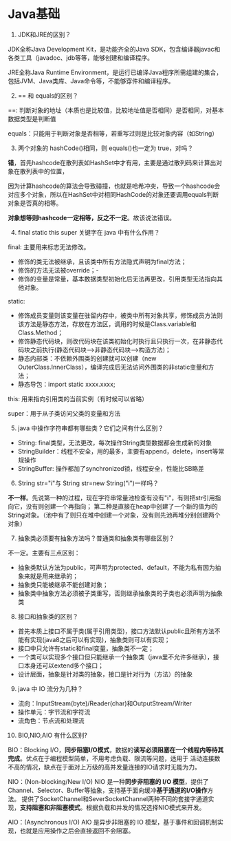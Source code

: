 # Java基础

1. JDK和JRE的区别？

JDK全称Java Development Kit，是功能齐全的Java SDK，包含编译器javac和各类工具（javadoc、jdb等等，能够创建和编译程序。

JRE全称Java Runtime Environment，是运行已编译Java程序所需组建的集合，包括JVM、Java类库、Java命令等，不能够穿件和编译程序。

2. == 和 equals的区别？

==: 判断对象的地址（本质也是比较值，比较地址值是否相同）是否相同，对基本数据类型是判断值

equals：只能用于判断对象是否相等，若重写过则是比较对象内容（如String）

3. 两个对象的 hashCode()相同，则 equals()也一定为 true，对吗？

**错**，首先hashcode在散列表如HashSet中才有用，主要是通过散列码来计算出对象在散列表中的位置，

因为计算hashcode的算法会导致碰撞，也就是哈希冲突，导致一个hashcode会对应多个对象，所以在HashSet中对相同HashCode的对象还要调用equals判断对象是否真的相等。

**对象想等则hashcode一定相等，反之不一定**。故该说法错误。

4. final static this super 关键字在 java 中有什么作用？

final: 主要用来标志无法修改。

- 修饰的类无法被继承，且该类中所有方法隐式声明为final方法；
- 修饰的方法无法被override；-
- 修饰的变量是常量，基本数据类型初始化后无法再更改，引用类型无法指向其他对象。

static: 

- 修饰成员变量则该变量在驻留内存中，被类中所有对象共享，修饰成员方法则该方法是静态方法，存放在方法区，调用的时候是Class.variable和Class.Method；
- 修饰静态代码块，则改代码块在该类初始化时执行且只执行一次，在非静态代码块之前执行(静态代码块—>非静态代码块—>构造方法)；
- 静态内部类：不依赖外围类的创建就可以创建（new OuterClass.InnerClass），编译完成后无法访问外围类的非static变量和方法；
- 静态导包：import static xxxx.xxxx;

this: 用来指向引用类的当前实例（有时候可以省略）

super：用于从子类访问父类的变量和方法

5. java 中操作字符串都有哪些类？它们之间有什么区别？

- String: final类型，无法更改，每次操作String类型数据都会生成新的对象
- StringBuilder：线程不安全，用的最多，主要有append，delete，insert等常规操作
- StringBuffer: 操作都加了synchronized锁，线程安全，性能比SB略差

6. String str="i"与 String str=new String("i")一样吗？

**不一样**。先说第一种的过程，现在字符串常量池检查有没有"i"，有则把str引用指向它，没有则创建一个再指向；
第二种是直接在heap中创建了一个新的值为i的String对象。（池中有了则只在堆中创建一个对象，没有则先池再堆分别创建两个对象）

7. 抽象类必须要有抽象方法吗？普通类和抽象类有哪些区别？

不一定。主要有三点区别：

- 抽象类默认方法为public，可声明为protected、default，不能为私有因为抽象来就是用来继承的；
- 抽象类只能被继承不能创建对象；
- 抽象类中抽象方法必须被子类重写，否则继承抽象类的子类也必须声明为抽象类

8. 接口和抽象类的区别？

- 首先本质上接口不属于类(属于引用类型)，接口方法默认public且所有方法不能有实现(java8之后可以有实现)，抽象类则可以有实现；
- 接口中只允许有static和final变量，抽象类不一定；
- 一个类可以实现多个接口但只能继承一个抽象类（java里不允许多继承），接口本身还可以extend多个接口；
- 设计层面，抽象是针对类的抽象，接口是针对行为（方法）的抽象

9. java 中 IO 流分为几种？

- 流向：InputStream(byte)/Reader(char)和OutputStream/Writer
- 操作单元：字节流和字符流
- 流角色：节点流和处理流

10. BIO,NIO,AIO 有什么区别?

BIO：Blocking I/O，**同步阻塞I/O模式**，数据的**读写必须阻塞在一个线程内等待其完成**。优点在于编程模型简单，不用考虑负载、限流等问题，适用于
活动连接数不高的情况，缺点在于面对上万级的高并发量连接的IO请求时无能为力。

NIO：(Non-blocking/New I/O) NIO 是一种**同步非阻塞的 I/O 模型**，提供了Channel、Selector、Buffer等抽象，支持基于面向缓冲**基于通道的I/O操作**方法。
提供了SocketChannel和SeverSocketChannel两种不同的套接字通道实现，**支持阻塞和非阻塞模式**。根据负载和并发的情况选择NIO模式来开发。

AIO：(Asynchronous I/O) AIO 是异步非阻塞的 IO 模型，基于事件和回调机制实现，也就是应用操作之后会直接返回不会阻塞。
